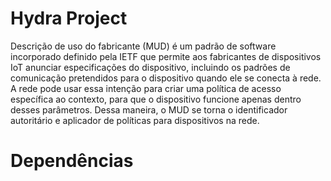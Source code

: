 # Hydra Project

Descrição de uso do fabricante (MUD) é um padrão de software incorporado definido pela IETF que permite aos fabricantes de dispositivos IoT anunciar especificações do dispositivo, incluindo os padrões de comunicação pretendidos para o dispositivo quando ele se conecta à rede. A rede pode usar essa intenção para criar uma política de acesso específica ao contexto, para que o dispositivo funcione apenas dentro desses parâmetros. Dessa maneira, o MUD se torna o identificador autoritário e aplicador de políticas para dispositivos na rede.



# Dependências



